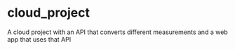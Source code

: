 # cloud_project
A cloud project with an API that converts different measurements and a web app that uses that API
